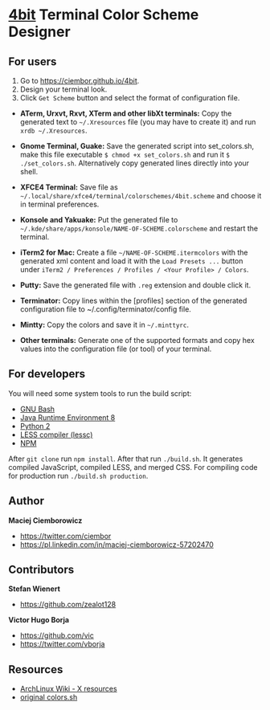[4bit](https://ciembor.github.io/4bit) Terminal Color Scheme Designer
=========

For users
---------

1. Go to https://ciembor.github.io/4bit.
2. Design your terminal look.
3. Click `Get Scheme` button and select the format of configuration file.

* __ATerm, Urxvt, Rxvt, XTerm and other libXt terminals:__
Copy the generated text to `~/.Xresources` file (you may have to create it) and run `xrdb ~/.Xresources`.

* __Gnome Terminal, Guake:__
Save the generated script into set_colors.sh, make this file executable `$ chmod +x set_colors.sh` and run it `$ ./set_colors.sh`. Alternatively copy generated lines directly into your shell.

* __XFCE4 Terminal:__
Save file as `~/.local/share/xfce4/terminal/colorschemes/4bit.scheme` and choose it in terminal preferences.

* __Konsole and Yakuake:__
Put the generated file to `~/.kde/share/apps/konsole/NAME-OF-SCHEME.colorscheme` and restart the terminal.

* __iTerm2 for Mac:__
Create a file `~/NAME-OF-SCHEME.itermcolors` with the generated xml
content and load it with the `Load Presets ...` button under
`iTerm2 / Preferences / Profiles / <Your Profile> / Colors`.

* __Putty:__
Save the generated file with `.reg` extension and double click it.

* __Terminator:__
Copy lines within the [profiles] section of the generated configuration file to ~/.config/terminator/config file.

* __Mintty:__
Copy the colors and save it in `~/.minttyrc`.

* __Other terminals:__
Generate one of the supported formats and copy hex values into the configuration file (or tool) of your terminal.

For developers
---------

You will need some system tools to run the build script:
* [GNU Bash](https://www.gnu.org/software/bash/)
* [Java Runtime Environment 8](https://www.java.com/en/download/manual.jsp)
* [Python 2](https://www.python.org/downloads/release/python-2718/)
* [LESS compiler (lessc)](https://lesscss.org/)
* [NPM](https://www.npmjs.com/)

After `git clone` run `npm install`. After that run `./build.sh`. It generates compiled JavaScript, compiled LESS, and merged CSS. For compiling code for production run `./build.sh production`.

Author
---------

__Maciej Ciemborowicz__

* https://twitter.com/ciembor
* https://pl.linkedin.com/in/maciej-ciemborowicz-57202470

Contributors
---------

__Stefan Wienert__

* https://github.com/zealot128

__Victor Hugo Borja__

* https://github.com/vic
* https://twitter.com/vborja

Resources
---------

* [ArchLinux Wiki - X resources](https://wiki.archlinux.org/index.php/X_resources)
* [original colors.sh](https://github.com/gnachman/iTerm2/blob/master/tests/colors.sh)
